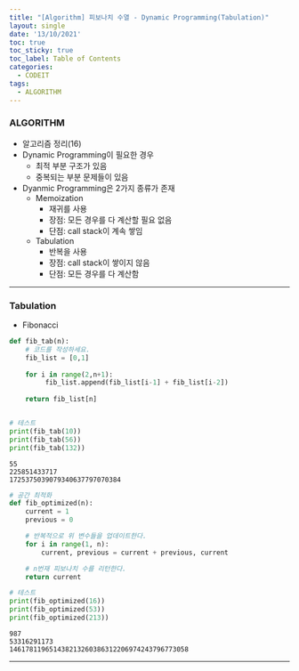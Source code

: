 ```yaml
---
title: "[Algorithm] 피보나치 수열 - Dynamic Programming(Tabulation)"
layout: single
date: '13/10/2021'
toc: true
toc_sticky: true
toc_label: Table of Contents
categories:
  - CODEIT
tags:
  - ALGORITHM
---
```


### ALGORITHM
* 알고리즘 정리(16)
* Dynamic Programming이 필요한 경우
  * 최적 부분 구조가 있음
  * 중복되는 부분 문제들이 있음
* Dyanmic Programming은 2가지 종류가 존재
    * Memoization
        * 재귀를 사용
        * 장점: 모든 경우를 다 계산할 필요 없음
        * 단점: call stack이 계속 쌓임
    * Tabulation
        * 반복을 사용
        * 장점: call stack이 쌓이지 않음
        * 단점: 모든 경우를 다 계산함

---

### Tabulation
* Fibonacci


```python
def fib_tab(n):
    # 코드를 작성하세요.
    fib_list = [0,1]
    
    for i in range(2,n+1):
         fib_list.append(fib_list[i-1] + fib_list[i-2])
        
    return fib_list[n]


# 테스트
print(fib_tab(10))
print(fib_tab(56))
print(fib_tab(132))
```

    55
    225851433717
    1725375039079340637797070384



```python
# 공간 최적화
def fib_optimized(n):
    current = 1
    previous = 0

    # 반복적으로 위 변수들을 업데이트한다.
    for i in range(1, n):
        current, previous = current + previous, current

    # n번재 피보나치 수를 리턴한다.
    return current

# 테스트
print(fib_optimized(16))
print(fib_optimized(53))
print(fib_optimized(213))
```

    987
    53316291173
    146178119651438213260386312206974243796773058

---